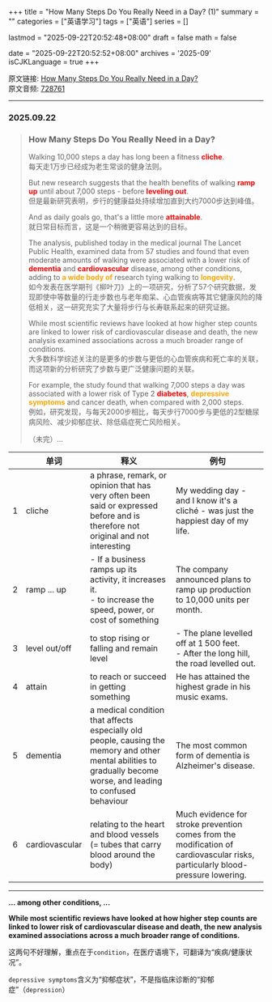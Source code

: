 +++
title = "How Many Steps Do You Really Need in a Day? (1)"
summary = ""
categories = ["英语学习"]
tags = ["英语"]
series = []

lastmod = "2025-09-22T20:52:48+08:00"
draft = false
math = false

date = "2025-09-22T20:52:52+08:00"
archives = '2025-09'
isCJKLanguage = true
+++

原文链接: [How Many Steps Do You Really Need in a Day?](https://waikan.kekenet.com/#/waikanlisten/-1/728761)  
原文音频: [728761](https://k7.kekenet.com/Sound/2025/09/454yw_2439228TMa.mp3)

---

### 2025.09.22

> ### How Many Steps Do You Really Need in a Day?
> 
> Walking 10,000 steps a day has long been a fitness <strong style="color: red">cliche</strong>.  
> 每天走1万步已经成为老生常谈的健身法则。
>
> But new research suggests that the health benefits of walking <strong style="color: red">ramp up</strong> until about 7,000 steps - before <strong style="color: red">leveling out</strong>.  
> 但是最新研究表明，步行的健康益处持续增加直到大约7000步达到峰值。
>
> And as daily goals go, that's a little more <strong style="color: red">attainable</strong>.  
> 就日常目标而言，这是一个稍微更容易达到的目标。
>
> The analysis, published today in the medical journal The Lancet Public Health, examined data from 57 studies and found that even moderate amounts of walking were associated with a lower risk of <strong style="color: red">dementia</strong> and <strong style="color: red">cardiovascular</strong> disease, among other conditions, adding to <strong style="color: orange">a wide body of</strong> research tying walking to <strong style="color: orange">longevity</strong>.  
> 如今发表在医学期刊《柳叶刀》上的一项研究，分析了57个研究数据，发现即使中等数量的行走步数也与老年痴呆、心血管疾病等其它健康风险的降低相关，这一研究充实了大量将步行与长寿联系起来的研究证据。
>
> While most scientific reviews have looked at how higher step counts are linked to lower risk of cardiovascular disease and death, the new analysis examined associations across a much broader range of conditions.  
> 大多数科学综述关注的是更多的步数与更低的心血管疾病和死亡率的关联，而这项新的分析研究了步数与更广泛健康问题的关联。
>
> For example, the study found that walking 7,000 steps a day was associated with a lower risk of Type 2 <strong style="color: red">diabetes</strong>, <strong style="color: orange">depressive symptoms</strong> and cancer death, when compared with 2,000 steps.  
> 例如，研究发现，与每天2000步相比，每天步行7000步与更低的2型糖尿病风险、减少抑郁症状、除低癌症死亡风险相关。
>
> （未完）...

| | 单词 | 释义 | 例句 |
| --- | --- | --- | --- |
| 1 | cliche | a phrase, remark, or opinion that has very often been said or expressed before and is therefore not original and not interesting | My wedding day - and I know it's a cliché - was just the happiest day of my life. |
| 2 | ramp ... up | - If a business ramps up its activity, it increases it. <br> - to increase the speed, power, or cost of something | The company announced plans to ramp up production to 10,000 units per month. |
| 3 | level out/off | to stop rising or falling and remain level | - The plane levelled off at 1 500 feet. <br> - After the long hill, the road levelled out. |
| 4 | attain | to reach or succeed in getting something | He has attained the highest grade in his music exams. |
| 5 | dementia | a medical condition that affects especially old people, causing the memory and other mental abilities to gradually become worse, and leading to confused behaviour | The most common form of dementia is Alzheimer's disease. |
| 6 | cardiovascular | relating to the heart and blood vessels (= tubes that carry blood around the body) | Much evidence for stroke prevention comes from the modification of cardiovascular risks, particularly blood-pressure lowering. |

---

**... among other conditions, ...**

**While most scientific reviews have looked at how higher step counts are linked to lower risk of cardiovascular disease and death, the new analysis examined associations across a much broader range of conditions.**

这两句不好理解，重点在于`condition`，在医疗语境下，可翻译为“疾病/健康状况”。

`depressive symptoms`含义为“抑郁症状”，不是指临床诊断的“抑郁症”（`depression`）

